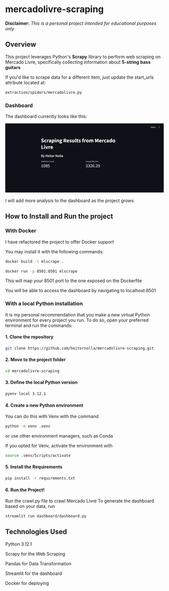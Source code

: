 # mercadolivre-scraping

**Disclaimer:**
_This is a personal project intended for educational purposes only_

## Overview

This project leverages Python's **Scrapy** library to perform web scraping on Mercado Livre, specifically collecting information about **5-string bass guitars**

If you'd like to scrape data for a different item, just update the start_urls attribute located at:

```bash
extraction/spiders/mercadolivre.py
```

### Dashboard

The dashboard currently looks like this:

!['Screenshot of the dashboard'](assets/screenshot.png)

I will add more analysis to the dashboard as the project grows

## How to Install and Run the project

### With Docker

I have refactored the project to offer Docker support

You may install it with the following commands:

```bash
docker build -t mlscrape .
```

```bash
docker run -p 8501:8501 mlscrape
```

This will map your 8501 port to the one exposed on the Dockerfile

You will be able to access the dashboard by navigating to localhost:8501

### With a local Python installation

It is my personal recommendation that you make a new virtual Python environment for every project you run. To do so, open your preferred terminal and run the commands:

#### 1. Clone the repository

```bash
git clone https://github.com/heitornolla/mercadolivre-scraping.git
```

#### 2. Move to the project folder

```bash
cd mercadolivre-scraping
```

#### 3. Define the local Python version

```bash
pyenv local 3.12.1
```

#### 4. Create a new Python environment

You can do this with Venv with the command

```bash
python -m venv .venv
```

or use other environment managers, such as Conda

If you opted for Venv, activate the environment with

```bash
source .venv/Scripts/activate
```

#### 5. Install the Requirements

```bash
pip install -r requirements.txt
```

#### 6. Run the Project!

Run the crawl.py file to crawl Mercado Livre
To generate the dashboard based on your data, run

```bash
streamlit run dashboard/dashboard.py
```

## Technologies Used

Python 3.12.1

Scrapy for the Web Scraping

Pandas for Data Transformation

Streamlit for the dashboard

Docker for deploying
